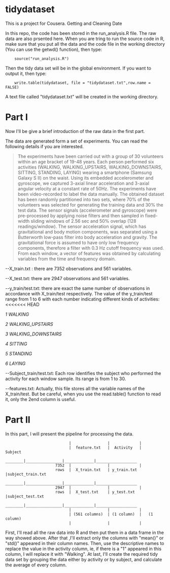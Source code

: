 tidydataset
===========

This is a project for Cousera. Getting and Cleaning Date

In this repo, the code has been stored in the run_analysis.R file. The raw data are also prsented here. When you are tring to run the source code in R, make sure that you put all the data and the code file in the working directory (You can use the getwd() function), then type:

        source("run_analysis.R")
        
Then the tidy data set will be in the global environment. If you want to output it, then type:

        write.table(tidydataset, file = "tidydataset.txt",row.name = FALSE)
        
A text file called "tidydataset.txt" will be created in the working directory.


 Part I 
=======



Now I'll be give a brief introduction of the raw data in the first part.

The data are generated form a set of experiments. You can read the following details if you are interested.
> The experiments have been carried out with a group of 30 volunteers within an age bracket of 19-48 years. Each person performed six activities (WALKING, WALKING_UPSTAIRS, WALKING_DOWNSTAIRS, SITTING, STANDING, LAYING) wearing a smartphone (Samsung Galaxy S II) on the waist. Using its embedded accelerometer and gyroscope, we captured 3-axial linear acceleration and 3-axial angular velocity at a constant rate of 50Hz. The experiments have been video-recorded to label the data manually. The obtained dataset has been randomly partitioned into two sets, where 70% of the volunteers was selected for generating the training data and 30% the test data. 
> The sensor signals (accelerometer and gyroscope) were pre-processed by applying noise filters and then sampled in fixed-width sliding windows of 2.56 sec and 50% overlap (128 readings/window). The sensor acceleration signal, which has gravitational and body motion components, was separated using a Butterworth low-pass filter into body acceleration and gravity. The gravitational force is assumed to have only low frequency components, therefore a filter with 0.3 Hz cutoff frequency was used. From each window, a vector of features was obtained by calculating variables from the time and frequency domain.


--X_train.txt :  there are 7352 observations and 561 variables.

--X_test.txt:  there are 2947 observations and 561 variables.

--y_train/test.txt: there are exact the same number of observations in accordance with  X_train/test respectively. The value of the y_train/test range from 1 to 6 with each number indicating different kinds of activities: 
<<<<<<< HEAD

*1 WALKING*

*2 WALKING_UPSTAIRS*

*3 WALKING_DOWNSTAIRS*

*4 SITTING*

*5 STANDING*

*6 LAYING*


--Subject_train/test.txt: Each row identifies the subject who performed the activity for each window sample. Its range is from 1 to 30.

--features.txt: Actually, this file stores all the variable names of the X_train/test. But be careful, when you use the read.table() function to read it, only the 2end column is useful.


 Part II 
======

In this part, I will present the pipeline for processing the data.

                                |                |             |
                                |  feature.txt   |  Activity   |    Subject
                        ________|________________|_____________|__________________
                          7352  |                |             |
                          rows  |  X_train.txt   | y_train.txt |subject_train.txt
                        ________|________________|_____________|__________________
                          2947  |                |             |
                          rows  |  X_test.txt    | y_test.txt  |subject_test.txt
                        ________|________________|_____________|__________________
                                |                |             |        
                                | (561 columns)  | (1 column)  |   (1 column)         
                                |                |             | 
                                
First, I'll read all the raw data into R and then put them in a data frame in the way showed above.
After that ,I'll extract only the columns with "mean()" or "std()" appeared in their column names.
Then, use the descriptive names to replace the value in the activity column, ie, if there is a "1" appeared in this column, I will replace it with "Walking".
At last, I'll create the required tidy data set by grouping the data either by activity or by subject, and calculate the average of every column.






    
